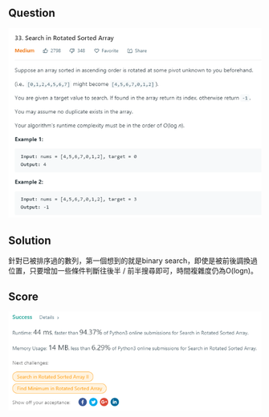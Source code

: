 ## Question

![](./pics/problem.PNG)

## Solution

針對已被排序過的數列，第一個想到的就是binary search，即使是被前後調換過位置，只要增加一些條件判斷往後半 / 前半搜尋即可，時間複雜度仍為O(logn)。

## Score
![](./pics/acceptance.PNG)